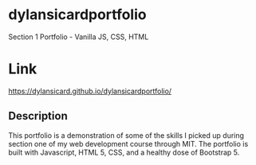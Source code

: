 # dylansicardportfolio

Section 1 Portfolio - Vanilla JS, CSS, HTML

# Link

https://dylansicard.github.io/dylansicardportfolio/

## Description

This portfolio is a demonstration of some of the skills I picked up during section one of my web development course through MIT. The portfolio is built with Javascript, HTML 5, CSS, and a healthy dose of Bootstrap 5.
